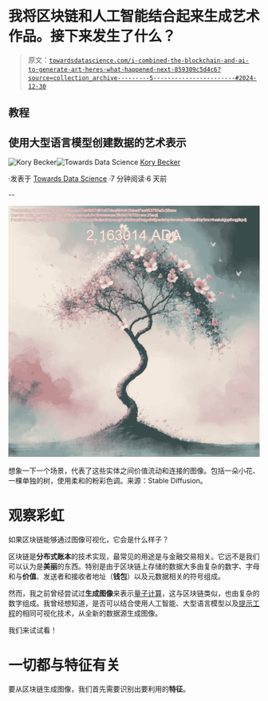 # 我将区块链和人工智能结合起来生成艺术作品。接下来发生了什么？

> 原文：[`towardsdatascience.com/i-combined-the-blockchain-and-ai-to-generate-art-heres-what-happened-next-859309c5d4c6?source=collection_archive---------5-----------------------#2024-12-30`](https://towardsdatascience.com/i-combined-the-blockchain-and-ai-to-generate-art-heres-what-happened-next-859309c5d4c6?source=collection_archive---------5-----------------------#2024-12-30)

## 教程

## 使用大型语言模型创建数据的艺术表示

[](https://medium.com/@KoryBecker?source=post_page---byline--859309c5d4c6--------------------------------)![Kory Becker](https://medium.com/@KoryBecker?source=post_page---byline--859309c5d4c6--------------------------------)[](https://towardsdatascience.com/?source=post_page---byline--859309c5d4c6--------------------------------)![Towards Data Science](https://towardsdatascience.com/?source=post_page---byline--859309c5d4c6--------------------------------) [Kory Becker](https://medium.com/@KoryBecker?source=post_page---byline--859309c5d4c6--------------------------------)

·发表于 [Towards Data Science](https://towardsdatascience.com/?source=post_page---byline--859309c5d4c6--------------------------------) ·7 分钟阅读·6 天前

--

![](img/1eac9faf83397d2ba2fab98d9f2d118c.png)

想象一下一个场景，代表了这些实体之间价值流动和连接的图像。包括一朵小花、一棵单独的树，使用柔和的粉彩色调。来源：Stable Diffusion。

# 观察彩虹

如果区块链能够通过图像可视化，它会是什么样子？

区块链是**分布式账本**的技术实现，最常见的用途是与金融交易相关。它远不是我们可以认为是**美丽**的东西。特别是由于区块链上存储的数据大多由复杂的数字、字母和与**价值**、发送者和接收者地址（**钱包**）以及元数据相关的符号组成。

然而，我之前曾经尝试过**生成图像**来表示[量子计算](https://medium.com/towards-data-science/qubit-magic-creating-mythical-creatures-with-quantum-computing-49bea0fabf4)，这与区块链类似，也由复杂的数字组成。我曾经想知道，是否可以结合使用人工智能、大型语言模型以及[提示工程](https://medium.com/itnext/prompt-engineering-the-magical-world-of-large-language-models-dde7d8d043ee)的相同可视化技术，从全新的数据源生成图像。

我们来试试看！

# 一切都与特征有关

要从区块链生成图像，我们首先需要识别出要利用的**特征**。
